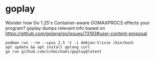 # goplay

Wonder how Go 1.25's Container-aware GOMAXPROCS effects your program? goplay
dumps relevant info based on
https://github.com/golang/go/issues/73193#user-content-proposal

```
podman run --rm --cpus 2.5 -t -i debian:trixie /bin/bash
apt update && apt install golang curl
go run github.com/schmichael/goplay@latest
```
